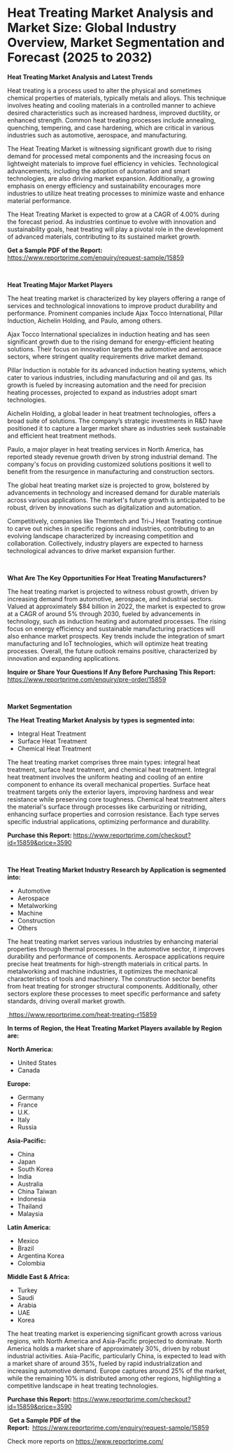<p><h1>Heat Treating Market Analysis and Market Size: Global Industry Overview, Market Segmentation and Forecast (2025 to 2032)</h1></p><p><strong>Heat Treating Market Analysis and Latest Trends</strong></p>
<p><p>Heat treating is a process used to alter the physical and sometimes chemical properties of materials, typically metals and alloys. This technique involves heating and cooling materials in a controlled manner to achieve desired characteristics such as increased hardness, improved ductility, or enhanced strength. Common heat treating processes include annealing, quenching, tempering, and case hardening, which are critical in various industries such as automotive, aerospace, and manufacturing.</p><p>The Heat Treating Market is witnessing significant growth due to rising demand for processed metal components and the increasing focus on lightweight materials to improve fuel efficiency in vehicles. Technological advancements, including the adoption of automation and smart technologies, are also driving market expansion. Additionally, a growing emphasis on energy efficiency and sustainability encourages more industries to utilize heat treating processes to minimize waste and enhance material performance. </p><p>The Heat Treating Market is expected to grow at a CAGR of 4.00% during the forecast period. As industries continue to evolve with innovation and sustainability goals, heat treating will play a pivotal role in the development of advanced materials, contributing to its sustained market growth.</p></p>
<p><strong>Get a Sample PDF of the Report:&nbsp;</strong> <a href="https://www.reportprime.com/enquiry/request-sample/15859?utm_campaign=3354&utm_medium=2&utm_source=Github&utm_content=ia&utm_term=20032025&utm_id=heat-treating">https://www.reportprime.com/enquiry/request-sample/15859</a></p>
<p>&nbsp;</p>
<p><strong>Heat Treating Major Market Players</strong></p>
<p><p>The heat treating market is characterized by key players offering a range of services and technological innovations to improve product durability and performance. Prominent companies include Ajax Tocco International, Pillar Induction, Aichelin Holding, and Paulo, among others. </p><p>Ajax Tocco International specializes in induction heating and has seen significant growth due to the rising demand for energy-efficient heating solutions. Their focus on innovation targets the automotive and aerospace sectors, where stringent quality requirements drive market demand.</p><p>Pillar Induction is notable for its advanced induction heating systems, which cater to various industries, including manufacturing and oil and gas. Its growth is fueled by increasing automation and the need for precision heating processes, projected to expand as industries adopt smart technologies.</p><p>Aichelin Holding, a global leader in heat treatment technologies, offers a broad suite of solutions. The company’s strategic investments in R&D have positioned it to capture a larger market share as industries seek sustainable and efficient heat treatment methods.</p><p>Paulo, a major player in heat treating services in North America, has reported steady revenue growth driven by strong industrial demand. The company's focus on providing customized solutions positions it well to benefit from the resurgence in manufacturing and construction sectors.</p><p>The global heat treating market size is projected to grow, bolstered by advancements in technology and increased demand for durable materials across various applications. The market's future growth is anticipated to be robust, driven by innovations such as digitalization and automation.</p><p>Competitively, companies like Thermtech and Tri-J Heat Treating continue to carve out niches in specific regions and industries, contributing to an evolving landscape characterized by increasing competition and collaboration. Collectively, industry players are expected to harness technological advances to drive market expansion further.</p></p>
<p>&nbsp;</p>
<p><strong>What Are The Key Opportunities For Heat Treating Manufacturers?</strong></p>
<p><p>The heat treating market is projected to witness robust growth, driven by increasing demand from automotive, aerospace, and industrial sectors. Valued at approximately $84 billion in 2022, the market is expected to grow at a CAGR of around 5% through 2030, fueled by advancements in technology, such as induction heating and automated processes. The rising focus on energy efficiency and sustainable manufacturing practices will also enhance market prospects. Key trends include the integration of smart manufacturing and IoT technologies, which will optimize heat treating processes. Overall, the future outlook remains positive, characterized by innovation and expanding applications.</p></p>
<p><strong>Inquire or Share Your Questions If Any Before Purchasing This Report:</strong> <a href="https://www.reportprime.com/enquiry/pre-order/15859?utm_campaign=3354&utm_medium=2&utm_source=Github&utm_content=ia&utm_term=20032025&utm_id=heat-treating">https://www.reportprime.com/enquiry/pre-order/15859</a></p>
<p>&nbsp;</p>
<p><strong>Market Segmentation</strong></p>
<p><strong>The Heat Treating Market Analysis by types is segmented into:</strong></p>
<p><ul><li>Integral Heat Treatment</li><li>Surface Heat Treatment</li><li>Chemical Heat Treatment</li></ul></p>
<p><p>The heat treating market comprises three main types: integral heat treatment, surface heat treatment, and chemical heat treatment. Integral heat treatment involves the uniform heating and cooling of an entire component to enhance its overall mechanical properties. Surface heat treatment targets only the exterior layers, improving hardness and wear resistance while preserving core toughness. Chemical heat treatment alters the material's surface through processes like carburizing or nitriding, enhancing surface properties and corrosion resistance. Each type serves specific industrial applications, optimizing performance and durability.</p></p>
<p><strong>Purchase this Report:&nbsp;</strong><a href="https://www.reportprime.com/checkout?id=15859&price=3590&utm_campaign=3354&utm_medium=2&utm_source=Github&utm_content=ia&utm_term=20032025&utm_id=heat-treating">https://www.reportprime.com/checkout?id=15859&price=3590</a></p>
<p>&nbsp;</p>
<p><strong>The Heat Treating Market Industry Research by Application is segmented into:</strong></p>
<p><ul><li>Automotive</li><li>Aerospace</li><li>Metalworking</li><li>Machine</li><li>Construction</li><li>Others</li></ul></p>
<p><p>The heat treating market serves various industries by enhancing material properties through thermal processes. In the automotive sector, it improves durability and performance of components. Aerospace applications require precise heat treatments for high-strength materials in critical parts. In metalworking and machine industries, it optimizes the mechanical characteristics of tools and machinery. The construction sector benefits from heat treating for stronger structural components. Additionally, other sectors explore these processes to meet specific performance and safety standards, driving overall market growth.</p></p>
<p><a href="https://www.reportprime.com/heat-treating-r15859?utm_campaign=3354&utm_medium=2&utm_source=Github&utm_content=ia&utm_term=20032025&utm_id=heat-treating">&nbsp;https://www.reportprime.com/heat-treating-r15859</a></p>
<p><strong>In terms of Region, the Heat Treating Market Players available by Region are:</strong></p>
<p>
    <p> <strong> North America: </strong>
        <ul>
            <li>United States</li>
            <li>Canada</li>
        </ul>
        </p> 
    <p> <strong> Europe: </strong>
        <ul>
            <li>Germany</li>
            <li>France</li>
            <li>U.K.</li>
            <li>Italy</li>
            <li>Russia</li>
        </ul>
        </p> 
    <p> <strong> Asia-Pacific: </strong>
        <ul>
            <li>China</li>
            <li>Japan</li>
            <li>South Korea</li>
            <li>India</li>
            <li>Australia</li>
            <li>China Taiwan</li>
            <li>Indonesia</li>
            <li>Thailand</li>
            <li>Malaysia</li>
        </ul>
        </p> 
    <p> <strong> Latin America: </strong>
        <ul>
            <li>Mexico</li>
            <li>Brazil</li>
            <li>Argentina Korea</li>
            <li>Colombia</li>
        </ul>
        </p> 
    <p> <strong> Middle East & Africa: </strong>
        <ul>
            <li>Turkey</li>
            <li>Saudi</li>
            <li>Arabia</li>
            <li>UAE</li>
            <li>Korea</li>
        </ul>
    </p>
    </p>
<p><p>The heat treating market is experiencing significant growth across various regions, with North America and Asia-Pacific projected to dominate. North America holds a market share of approximately 30%, driven by robust industrial activities. Asia-Pacific, particularly China, is expected to lead with a market share of around 35%, fueled by rapid industrialization and increasing automotive demand. Europe captures around 25% of the market, while the remaining 10% is distributed among other regions, highlighting a competitive landscape in heat treating technologies.</p></p>
<p><strong>Purchase this Report: </strong><a href="https://www.reportprime.com/checkout?id=15859&price=3590&utm_campaign=3354&utm_medium=2&utm_source=Github&utm_content=ia&utm_term=20032025&utm_id=heat-treating">https://www.reportprime.com/checkout?id=15859&price=3590</a></p>
<p>&nbsp;<strong>Get a Sample PDF of the Report:&nbsp;&nbsp;</strong><a href="https://www.reportprime.com/enquiry/request-sample/15859?utm_campaign=3354&utm_medium=2&utm_source=Github&utm_content=ia&utm_term=20032025&utm_id=heat-treating">https://www.reportprime.com/enquiry/request-sample/15859</a></p>
<p><strong></strong></p>
<p>Check more reports on <a href="https://www.reportprime.com/?utm_campaign=3354&utm_medium=2&utm_source=Github&utm_content=ia&utm_term=20032025&utm_id=heat-treating">https://www.reportprime.com/</a></p>